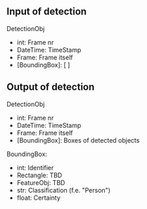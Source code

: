 ## Input of detection
DetectionObj
  * int: Frame nr
  * DateTime: TimeStamp
  * Frame: Frame itself
  * [BoundingBox]: [ ]

## Output of detection
DetectionObj
  * int: Frame nr
  * DateTime: TimeStamp
  * Frame: Frame itself
  * [BoundingBox]: Boxes of detected objects

BoundingBox:
  * int: Identifier
  * Rectangle: TBD
  * FeatureObj: TBD
  * str: Classification (f.e. "Person")
  * float: Certainty
